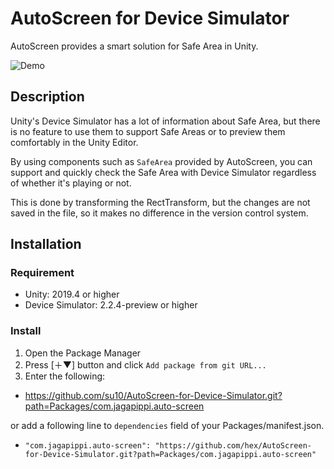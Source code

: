 # AutoScreen for Device Simulator

AutoScreen provides a smart solution for Safe Area in Unity.

![Demo](https://user-images.githubusercontent.com/47236995/129486823-d767ad45-5f12-4799-a747-820441f437ff.gif)

## Description

Unity's Device Simulator has a lot of information about Safe Area, but there is no feature to use them to support Safe Areas or to preview them comfortably in the Unity Editor.

By using components such as `SafeArea` provided by AutoScreen, you can support and quickly check the Safe Area with Device Simulator regardless of whether it's playing or not.

This is done by transforming the RectTransform, but the changes are not saved in the file, so it makes no difference in the version control system.

## Installation

### Requirement

* Unity: 2019.4 or higher
* Device Simulator: 2.2.4-preview or higher

### Install

1. Open the Package Manager
1. Press \[＋▼\] button and click `Add package from git URL...`
1. Enter the following:
  * https://github.com/su10/AutoScreen-for-Device-Simulator.git?path=Packages/com.jagapippi.auto-screen

or add a following line to `dependencies` field of your Packages/manifest.json.

* `"com.jagapippi.auto-screen": "https://github.com/hex/AutoScreen-for-Device-Simulator.git?path=Packages/com.jagapippi.auto-screen"`
